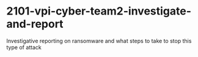 # 2101-vpi-cyber-team2-investigate-and-report
Investigative reporting on ransomware and what steps to take to stop this type of attack
